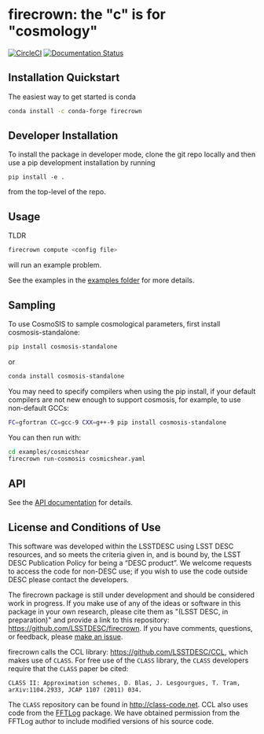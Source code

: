 # firecrown: the "c" is for "cosmology"

[![CircleCI](https://circleci.com/gh/LSSTDESC/firecrown/tree/master.svg?style=svg)](https://circleci.com/gh/LSSTDESC/firecrown/tree/master) [![Documentation Status](https://readthedocs.org/projects/firecrown/badge/?version=latest)](https://firecrown.readthedocs.io/en/latest/?badge=latest)

## Installation Quickstart

The easiest way to get started is conda

```bash
conda install -c conda-forge firecrown
```

## Developer Installation

To install the package in developer mode, clone the git repo locally and then
use a pip development installation by running

```
pip install -e .
```

from the top-level of the repo.

## Usage

TLDR

```bash
firecrown compute <config file>
```

will run an example problem.

See the examples in the [examples folder](https://github.com/LSSTDESC/firecrown/examples)
for more details.

## Sampling

To use CosmoSIS to sample cosmological parameters, first install cosmosis-standalone:

```bash
pip install cosmosis-standalone
```

or

```bash
conda install cosmosis-standalone
```

You may need to specify compilers when using the pip install, if your default compilers
are not new enough to support cosmosis, for example, to use non-default GCCs:

```bash
FC=gfortran CC=gcc-9 CXX=g++-9 pip install cosmosis-standalone
```

You can then run with:

```bash
cd examples/cosmicshear
firecrown run-cosmosis cosmicshear.yaml
```

## API

See the [API documentation](https://github.com/LSSTDESC/firecrown/docs/API.md) for details.

## License and Conditions of Use

This software was developed within the LSSTDESC using LSST DESC resources, and
so meets the criteria given in, and is bound by, the LSST DESC Publication Policy
for being a “DESC product”. We welcome requests to access the code for non-DESC use;
if you wish to use the code outside DESC please contact the developers.

The firecrown package is still under development and should be considered work
in progress. If you make use of any of the ideas or software in this package
in your own research, please cite them as "(LSST DESC, in preparation)" and
provide a link to this repository: https://github.com/LSSTDESC/firecrown.
If you have comments, questions, or feedback, please
[make an issue](https://github.com/LSSTDESC/firecrown/issues).

firecrown calls the CCL library: https://github.com/LSSTDESC/CCL, which makes
use of `CLASS`. For free use of the `CLASS` library, the `CLASS` developers
require that the `CLASS` paper be cited:

    CLASS II: Approximation schemes, D. Blas, J. Lesgourgues, T. Tram,
    arXiv:1104.2933, JCAP 1107 (2011) 034.

The `CLASS` repository can be found in http://class-code.net. CCL also uses
code from the [FFTLog](http://casa.colorado.edu/~ajsh/FFTLog/) package.  We
have obtained permission from the FFTLog author to include modified versions of
his source code.
